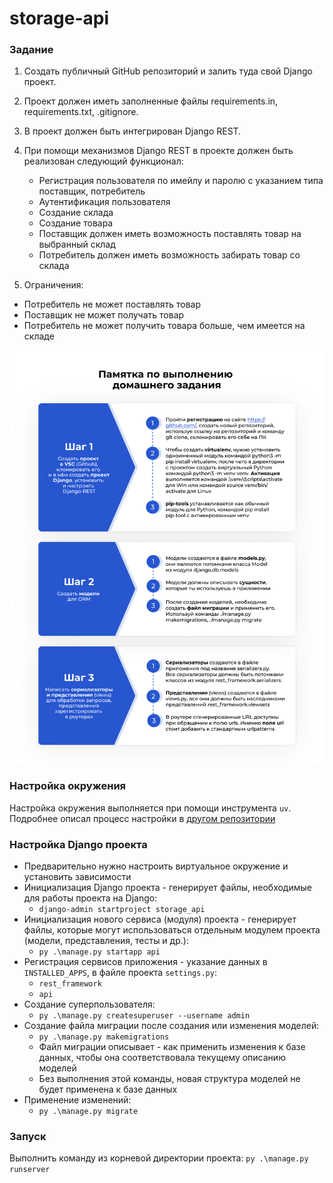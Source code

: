 # storage-api

### Задание
1. Создать публичный GitHub репозиторий и залить туда свой Django проект.

2. Проект должен иметь заполненные файлы requirements.in, requirements.txt, .gitignore.

3. В проект должен быть интегрирован Django REST.

4. При помощи механизмов Django REST в проекте должен быть реализован следующий функционал:
   * Регистрация пользователя по имейлу и паролю с указанием типа поставщик, потребитель
   * Аутентификация пользователя
   * Создание склада
   * Создание товара
   * Поставщик должен иметь возможность поставлять товар на выбранный склад
   * Потребитель должен иметь возможность забирать товар со склада

5. Ограничения:
 * Потребитель не может поставлять товар
 * Поставщик не может получать товар
 * Потребитель не может получить товара больше, чем имеется на складе

![homework_helper](./resources/homework_helper.png)

### Настройка окружения
Настройка окружения выполняется при помощи инструмента `uv`. Подробнее описал процесс настройки в [другом репозитории](https://github.com/selvnv/py-setup)

### Настройка Django проекта

* Предварительно нужно настроить виртуальное окружение и установить зависимости
* Инициализация Django проекта - генерирует файлы, необходимые для работы проекта на Django:
  * `django-admin startproject storage_api`
* Инициализация нового сервиса (модуля) проекта - генерирует файлы, которые могут использоваться отдельным модулем проекта (модели, представления, тесты и др.):
  * `py .\manage.py startapp api`
* Регистрация сервисов приложения - указание данных в `INSTALLED_APPS`, в файле проекта `settings.py`:
  * `rest_framework`
  * `api`
* Создание суперпользователя:
  * `py .\manage.py createsuperuser --username admin`
* Создание файла миграции после создания или изменения моделей:
  * `py .\manage.py makemigrations`
  * Файл миграции описывает - как применить изменения к базе данных, чтобы она соответствовала текущему описанию моделей
  * Без выполнения этой команды, новая структура моделей не будет применена к базе данных
* Применение изменений:
  * `py .\manage.py migrate`



### Запуск
Выполнить команду из корневой директории проекта: `py .\manage.py runserver`